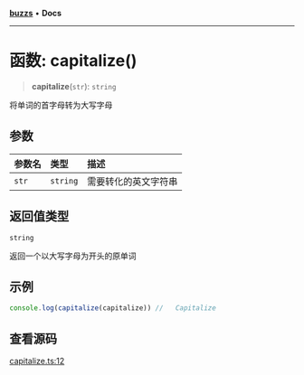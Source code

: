 [**buzzs**](../README.md) • **Docs**

***

# 函数: capitalize()

> **capitalize**(`str`): `string`

将单词的首字母转为大写字母

## 参数

| 参数名 | 类型 | 描述 |
| :------ | :------ | :------ |
| `str` | `string` | 需要转化的英文字符串 |

## 返回值类型

`string`

返回一个以大写字母为开头的原单词

## 示例

```ts
console.log(capitalize(capitalize)) //   Capitalize
```

## 查看源码

[capitalize.ts:12](https://github.com/Leexiaop/buzz/blob/cc7ebdce95907736175ef75943200be67c26217f/src/capitalize.ts#L12)
